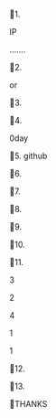 

1.

 IP



 

.......



2.





or



3. 











4.



0day  



5. github



6.



  



7.







8.











9.













10.

11.

3

2



















4

1

1

















12.

 







 

13.
 

 

THANKS

